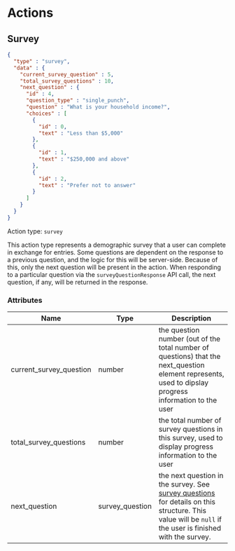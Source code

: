 # Actions

## Survey
```json
{
  "type" : "survey",
  "data" : {
    "current_survey_question" : 5,
    "total_survey_questions" : 10,
    "next_question" : {
      "id" : 4,
      "question_type" : "single_punch",
      "question" : "What is your household income?",
      "choices" : [
        {
          "id" : 0,
          "text" : "Less than $5,000"
        },
        {
          "id" : 1,
          "text" : "$250,000 and above"
        },
        {
          "id" : 2,
          "text" : "Prefer not to answer"
        }
      ]
    }
  }
}
```

Action type: `survey`

This action type represents a demographic survey that a user can complete in exchange for entries. Some questions are
dependent on the response to a previous question, and the logic for this will be server-side. Because of this, only
the next question will be present in the action. When responding to a particular question via the
`surveyQuestionResponse` API call, the next question, if any, will be returned in the response.

### Attributes

Name | Type |  Description
---- | ---- | -----------
current_survey_question | number | the question number (out of the total number of questions) that the next_question element represents, used to dipslay progress information to the user
total_survey_questions | number | the total number of survey questions in this survey, used to display progress information to the user
next_question | survey_question | the next question in the survey. See [survey questions](#survey-questions) for details on this structure. This value will be `null` if the user is finished with the survey.